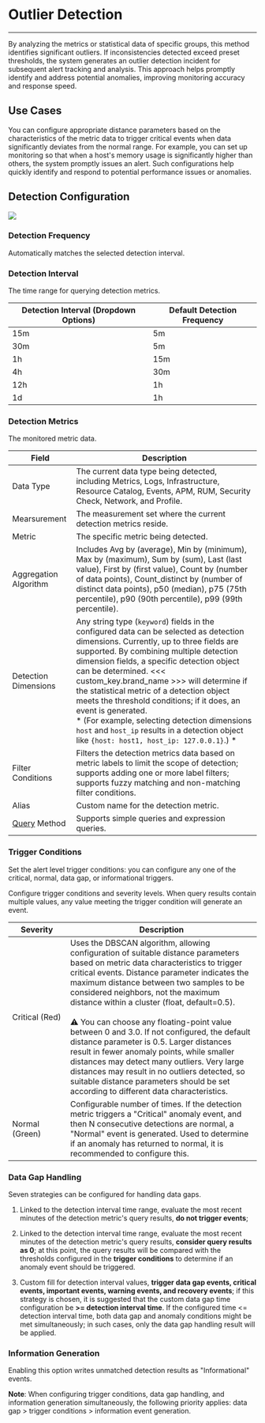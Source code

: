 # Outlier Detection
---

By analyzing the metrics or statistical data of specific groups, this method identifies significant outliers. If inconsistencies detected exceed preset thresholds, the system generates an outlier detection incident for subsequent alert tracking and analysis. This approach helps promptly identify and address potential anomalies, improving monitoring accuracy and response speed.

## Use Cases

You can configure appropriate distance parameters based on the characteristics of the metric data to trigger critical events when data significantly deviates from the normal range. For example, you can set up monitoring so that when a host's memory usage is significantly higher than others, the system promptly issues an alert. Such configurations help quickly identify and respond to potential performance issues or anomalies.

## Detection Configuration

![](../img/5.monitor_9.png)

### Detection Frequency

Automatically matches the selected detection interval.

### Detection Interval

The time range for querying detection metrics.

| Detection Interval (Dropdown Options) | Default Detection Frequency |
| --- | --- |
| 15m | 5m |
| 30m | 5m |
| 1h | 15m |
| 4h | 30m |
| 12h | 1h |
| 1d | 1h |

### Detection Metrics

The monitored metric data.

| Field | Description |
| --- | --- |
| Data Type | The current data type being detected, including Metrics, Logs, Infrastructure, Resource Catalog, Events, APM, RUM, Security Check, Network, and Profile. |
| Mearsurement | The measurement set where the current detection metrics reside. |
| Metric | The specific metric being detected. |
| Aggregation Algorithm | Includes Avg by (average), Min by (minimum), Max by (maximum), Sum by (sum), Last (last value), First by (first value), Count by (number of data points), Count_distinct by (number of distinct data points), p50 (median), p75 (75th percentile), p90 (90th percentile), p99 (99th percentile). |
| Detection Dimensions | Any string type (`keyword`) fields in the configured data can be selected as detection dimensions. Currently, up to three fields are supported. By combining multiple detection dimension fields, a specific detection object can be determined. <<< custom_key.brand_name >>> will determine if the statistical metric of a detection object meets the threshold conditions; if it does, an event is generated.<br />* (For example, selecting detection dimensions `host` and `host_ip` results in a detection object like `{host: host1, host_ip: 127.0.0.1}`.) * |
| Filter Conditions | Filters the detection metrics data based on metric labels to limit the scope of detection; supports adding one or more label filters; supports fuzzy matching and non-matching filter conditions. |
| Alias | Custom name for the detection metric. |
| [Query](../../scene/visual-chart/chart-query.md) Method | Supports simple queries and expression queries. |

### Trigger Conditions

Set the alert level trigger conditions: you can configure any one of the critical, normal, data gap, or informational triggers.

Configure trigger conditions and severity levels. When query results contain multiple values, any value meeting the trigger condition will generate an event.

| <div style="width: 100px">Severity</div> | Description |
| --- | --- |
| Critical (Red) | Uses the DBSCAN algorithm, allowing configuration of suitable distance parameters based on metric data characteristics to trigger critical events. Distance parameter indicates the maximum distance between two samples to be considered neighbors, not the maximum distance within a cluster (float, default=0.5).<br /><br />:warning: You can choose any floating-point value between 0 and 3.0. If not configured, the default distance parameter is 0.5. Larger distances result in fewer anomaly points, while smaller distances may detect many outliers. Very large distances may result in no outliers detected, so suitable distance parameters should be set according to different data characteristics. |
| Normal (Green) | Configurable number of times. If the detection metric triggers a "Critical" anomaly event, and then N consecutive detections are normal, a "Normal" event is generated. Used to determine if an anomaly has returned to normal, it is recommended to configure this. |

### Data Gap Handling

Seven strategies can be configured for handling data gaps.

1. Linked to the detection interval time range, evaluate the most recent minutes of the detection metric's query results, **do not trigger events**;

2. Linked to the detection interval time range, evaluate the most recent minutes of the detection metric's query results, **consider query results as 0**; at this point, the query results will be compared with the thresholds configured in the **trigger conditions** to determine if an anomaly event should be triggered.

3. Custom fill for detection interval values, **trigger data gap events, critical events, important events, warning events, and recovery events**; if this strategy is chosen, it is suggested that the custom data gap time configuration be **>= detection interval time**. If the configured time <= detection interval time, both data gap and anomaly conditions might be met simultaneously; in such cases, only the data gap handling result will be applied.


### Information Generation

Enabling this option writes unmatched detection results as "Informational" events.

**Note**: When configuring trigger conditions, data gap handling, and information generation simultaneously, the following priority applies: data gap > trigger conditions > information event generation.